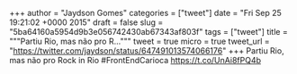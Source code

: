 
+++
author = "Jaydson Gomes"
categories = ["tweet"]
date = "Fri Sep 25 19:21:02 +0000 2015"
draft = false
slug = "5ba64160a5954d9b3e056742430ab67343af803f"
tags = ["tweet"]
title = """Partiu Rio, mas não pro R..."""
tweet = true
micro = true
tweet_url = "https://twitter.com/jaydson/status/647491013574066176"
+++
Partiu Rio, mas não pro Rock in Rio #FrontEndCarioca https://t.co/UnAi8fPQ4b
